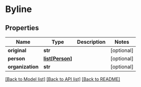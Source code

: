 # Byline

## Properties
Name | Type | Description | Notes
------------ | ------------- | ------------- | -------------
**original** | **str** |  | [optional] 
**person** | [**list[Person]**](Person.md) |  | [optional] 
**organization** | **str** |  | [optional] 

[[Back to Model list]](../README.md#documentation-for-models) [[Back to API list]](../README.md#documentation-for-api-endpoints) [[Back to README]](../README.md)


